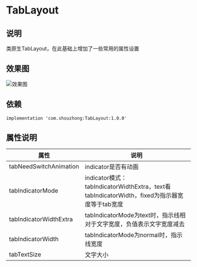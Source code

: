 # TabLayout
## 说明
类原生TabLayout，在此基础上增加了一些常用的属性设置
## 效果图
![效果图](https://github.com/shouzhong/Scanner/blob/master/img/1.jpg)
## 依赖
```
implementation 'com.shouzhong:TabLayout:1.0.0'
```
## 属性说明

属性 | 说明
------------ | -------------
tabNeedSwitchAnimation | indicator是否有动画
tabIndicatorMode | indicator模式：tabIndicatorWidthExtra，text看tabIndicatorWidth，fixed为指示器宽度等于tab宽度
tabIndicatorWidthExtra | tabIndicatorMode为text时，指示线相对于文字宽度，负值表示文字宽度减去
tabIndicatorWidth | tabIndicatorMode为normal时，指示线宽度
tabTextSize | 文字大小

